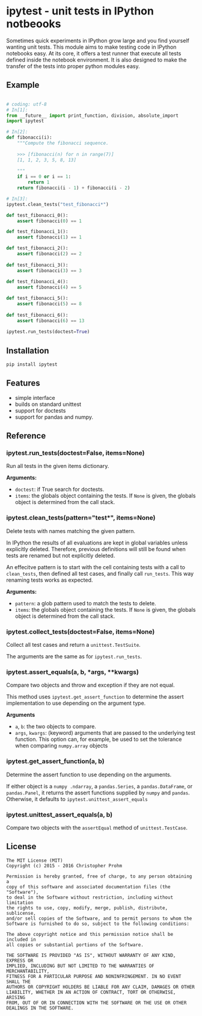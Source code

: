# ipytest - unit tests in IPython notbeooks

Sometimes quick experiments in IPython grow large and you find yourself wanting 
unit tests. This module aims to make testing code in IPython notebooks easy. At 
its core, it offers a test runner that execute all tests defined inside the 
notebook environment. It is also designed to make the transfer of the tests into
proper python modules easy.

## Example

```python

# coding: utf-8
# In[1]:
from __future__ import print_function, division, absolute_import
import ipytest

# In[2]:
def fibonacci(i):
    """Compute the fibonacci sequence.
    
    >>> [fibonacci(n) for n in range(7)]
    [1, 1, 2, 3, 5, 8, 13]
    
    """
    if i == 0 or i == 1:
        return 1
    return fibonacci(i - 1) + fibonacci(i - 2)

# In[3]:
ipytest.clean_tests("test_fibonacci*")

def test_fibonacci_0():
    assert fibonacci(0) == 1

def test_fibonacci_1():
    assert fibonacci(1) == 1

def test_fibonacci_2():
    assert fibonacci(2) == 2
    
def test_fibonacci_3():
    assert fibonacci(3) == 3
    
def test_fibonacci_4():
    assert fibonacci(4) == 5

def test_fibonacci_5():
    assert fibonacci(5) == 8
    
def test_fibonacci_6():
    assert fibonacci(6) == 13
    
ipytest.run_tests(doctest=True)     
```

## Installation

```bash
pip install ipytest
```

## Features

- simple interface
- builds on standard unittest
- support for doctests
- support for pandas and numpy.

## Reference

### ipytest.run_tests(doctest=False, items=None)

Run all tests in the given items dictionary.

**Arguments:**

- `doctest`: if True search for doctests. 
- `items`: the globals object containing the tests. If `None` is given, the 
    globals object is determined from the call stack.

### ipytest.clean_tests(pattern="test*", items=None)

Delete tests with names matching the given pattern.

In IPython the results of all evaluations are kept in global variables 
unless explicitly deleted. Therefore, previous definitions will still be found when tests are renamed but not explicitly deleted. 

An effecitve pattern is to start with the cell containing tests with a call 
to `clean_tests`, then defined all test cases, and finally call `run_tests`.
This way renaming tests works as expected.

**Arguments:**

- `pattern`: a glob pattern used to match the tests to delete.
- `items`: the globals object containing the tests. If `None` is given, the 
    globals object is determined from the call stack.

### ipytest.collect_tests(doctest=False, items=None)

Collect all test cases and return a `unittest.TestSuite`.

The arguments are the same as for `ipytest.run_tests`.

### ipytest.assert_equals(a, b, *args, **kwargs)

Compare two objects and throw and exception if they are not equal.

This method uses `ipytest.get_assert_function` to determine the assert 
implementation to use depending on the argument type.

**Arguments**

- `a`, `b`: the two objects to compare.
- `args`, `kwargs`: (keyword) arguments that are passed to the underlying 
    test function. This option can, for example, be used to set the 
    tolerance when comparing `numpy.array` objects

### ipytest.get_assert_function(a, b)

Determine the assert function to use depending on the arguments.

If either object is a `numpy .ndarray`, a `pandas.Series`, a 
`pandas.DataFrame`, or `pandas.Panel`, it returns the assert functions 
supplied by `numpy` and `pandas`. Otherwise, it defaults to 
`ipytest.unittest_assert_equals`

### ipytest.unittest_assert_equals(a, b)

Compare two objects with the `assertEqual` method of `unittest.TestCase`.


## License

    The MIT License (MIT)
    Copyright (c) 2015 - 2016 Christopher Prohm

    Permission is hereby granted, free of charge, to any person obtaining a
    copy of this software and associated documentation files (the "Software"),
    to deal in the Software without restriction, including without limitation
    the rights to use, copy, modify, merge, publish, distribute, sublicense,
    and/or sell copies of the Software, and to permit persons to whom the
    Software is furnished to do so, subject to the following conditions:

    The above copyright notice and this permission notice shall be included in
    all copies or substantial portions of the Software.

    THE SOFTWARE IS PROVIDED "AS IS", WITHOUT WARRANTY OF ANY KIND, EXPRESS OR
    IMPLIED, INCLUDING BUT NOT LIMITED TO THE WARRANTIES OF MERCHANTABILITY,
    FITNESS FOR A PARTICULAR PURPOSE AND NONINFRINGEMENT. IN NO EVENT SHALL THE
    AUTHORS OR COPYRIGHT HOLDERS BE LIABLE FOR ANY CLAIM, DAMAGES OR OTHER
    LIABILITY, WHETHER IN AN ACTION OF CONTRACT, TORT OR OTHERWISE, ARISING
    FROM, OUT OF OR IN CONNECTION WITH THE SOFTWARE OR THE USE OR OTHER
    DEALINGS IN THE SOFTWARE.

